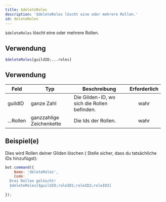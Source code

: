 ```yaml
---
title: $deleteRoles
description: '$deleteRoles löscht eine oder mehrere Rollen.'
id: deleteRoles
---
```


`$deleteRoles` löscht eine oder mehrere Rollen.

## Verwendung

```php
$deleteRoles[guildID;...roles]
```

## Verwendung

| Feld      | Typ                      | Beschreibung                                | Erforderlich |
| --------- | ------------------------ | ------------------------------------------- |:------------:|
| guildID   | ganze Zahl               | Die Gilden-ID, wo sich die Rollen befinden. |     wahr     |
| ...Rollen | ganzzahlige Zeichenkette | Die Ids der Rollen.                         |     wahr     |

## Beispiel(e)

Dies wird Rollen deiner Gilden löschen ( Stelle sicher, dass du tatsächliche IDs hinzufügst):

```javascript
bot.command({
    Name: 'deleteRoles',
    Code: `
  Drei Rollen gelöscht!
  $deleteRoles[$guildID;roleID1;roleID2;roleID3]
  `
});
```